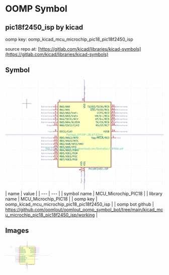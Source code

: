 # OOMP Symbol  
## pic18f2450_isp  by kicad  
  
oomp key: oomp_kicad_mcu_microchip_pic18_pic18f2450_isp  
  
source repo at: [https://gitlab.com/kicad/libraries/kicad-symbols](https://gitlab.com/kicad/libraries/kicad-symbols)  
## Symbol  
  
[![working.png](working_600.png)](working.png)  
| name | value | 
| --- | --- | 
| symbol name | MCU_Microchip_PIC18 | 
| library name | MCU_Microchip_PIC18 | 
| oomp key | oomp_kicad_mcu_microchip_pic18_pic18f2450_isp | 
| oomp bot github | https://github.com/oomlout/oomlout_oomp_symbol_bot/tree/main/kicad_mcu_microchip_pic18_pic18f2450_isp/working | 
## Images  
  
[![working.png](working_140.png)](working.png)  
